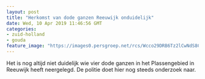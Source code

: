 ```yaml
---
layout: post
title: "Herkomst van dode ganzen Reeuwijk onduidelijk"
date: Wed, 10 Apr 2019 11:46:56 GMT
categories: 
- zuid-holland 
- gouda 
feature_image: "https://images0.persgroep.net/rcs/Wcco29DRB6Tz2lCwNdS8CGQLeLk/diocontent/145185302/_fitwidth/400/?appId=21791a8992982cd8da851550a453bd7f&quality=0.7"
---
```


Het is nog altijd niet duidelijk wie vier dode ganzen in het Plassengebied in Reeuwijk heeft neergelegd. De politie doet hier nog steeds onderzoek naar.
